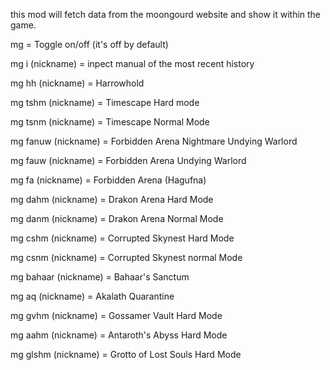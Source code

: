 this mod will fetch data from the moongourd website and show it within the game.


mg = Toggle on/off (it's off by default)

mg i (nickname) = inpect manual of the most recent history

mg hh (nickname) = Harrowhold

mg tshm (nickname) = Timescape Hard mode

mg tsnm (nickname) = Timescape Normal Mode

mg fanuw (nickname) = Forbidden Arena Nightmare Undying Warlord

mg fauw (nickname) = Forbidden Arena Undying Warlord

mg fa (nickname) = Forbidden Arena (Hagufna)

mg dahm (nickname) = Drakon Arena Hard Mode

mg danm (nickname) = Drakon Arena Normal Mode

mg cshm (nickname) = Corrupted Skynest Hard Mode

mg csnm (nickname) = Corrupted Skynest normal Mode

mg bahaar (nickname) = Bahaar's Sanctum

mg aq (nickname) = Akalath Quarantine

mg gvhm (nickname) = Gossamer Vault Hard Mode

mg aahm (nickname) = Antaroth's Abyss Hard Mode

mg glshm (nickname) = Grotto of Lost Souls Hard Mode
